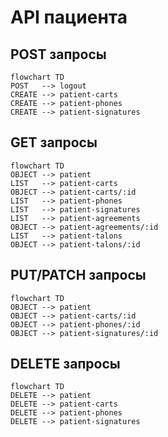 # API пациента
## POST запросы
```mermaid
flowchart TD
POST   --> logout
CREATE --> patient-carts
CREATE --> patient-phones
CREATE --> patient-signatures
```
## GET запросы
```mermaid
flowchart TD
OBJECT --> patient
LIST   --> patient-carts
OBJECT --> patient-carts/:id
LIST   --> patient-phones
LIST   --> patient-signatures
LIST   --> patient-agreements
OBJECT --> patient-agreements/:id
LIST   --> patient-talons
OBJECT --> patient-talons/:id
```
## PUT/PATCH запросы
```mermaid
flowchart TD
OBJECT --> patient
OBJECT --> patient-carts/:id   
OBJECT --> patient-phones/:id
OBJECT --> patient-signatures/:id
```
## DELETE запросы
```mermaid
flowchart TD
DELETE --> patient
DELETE --> patient-carts
DELETE --> patient-phones
DELETE --> patient-signatures   
```